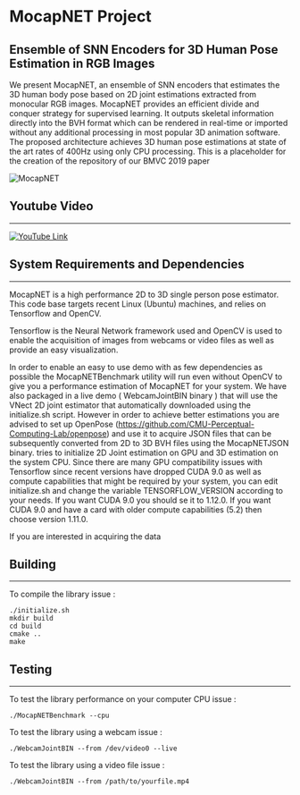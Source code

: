 # MocapNET Project
## Ensemble of SNN Encoders for 3D Human Pose Estimation in RGB Images

We present MocapNET, an ensemble of SNN encoders that estimates the 3D human body pose based on 2D joint estimations extracted from monocular RGB images. MocapNET provides an efficient divide and conquer strategy for supervised learning. It outputs skeletal information directly into the BVH format which can be rendered in real-time or imported without any additional processing in most popular 3D animation software. The proposed architecture achieves 3D human pose estimations at state of the art rates of 400Hz using only CPU processing.
This is a placeholder for the creation of the repository of our BMVC 2019 paper 

![MocapNET](https://raw.githubusercontent.com/FORTH-ModelBasedTracker/MocapNET/master/doc/mocapnetBannerImages.png)

## Youtube Video
------------------------------------------------------------------ 

[![YouTube Link](https://raw.githubusercontent.com/FORTH-ModelBasedTracker/MocapNET/master/doc/youtubevideolink.jpg)  ](https://www.youtube.com/watch?v=fH5e-KMBvM0)

## System Requirements and Dependencies
------------------------------------------------------------------ 
MocapNET is a high performance 2D to 3D single person pose estimator.
This code base targets recent Linux (Ubuntu) machines, and relies on Tensorflow and OpenCV. 

Tensorflow is the Neural Network framework used and OpenCV is used to enable the acquisition of images from webcams or video files as well as provide an easy visualization.

In order to enable an easy to use demo with as few dependencies as possible the MocapNETBenchmark utility will run even without OpenCV to give you a performance estimation of MocapNET for your system. We have also packaged in a live demo ( WebcamJointBIN binary ) that will use the VNect 2D joint estimator that automatically downloaded using the initialize.sh script. However in order to achieve better estimations you are advised to set up OpenPose (https://github.com/CMU-Perceptual-Computing-Lab/openpose) and use it to acquire JSON files that can be subsequently converted from 2D to 3D BVH files using the MocapNETJSON binary.  tries to initialize 2D Joint estimation on GPU and 3D estimation on the system CPU. Since there are many GPU compatibility issues with Tensorflow since recent versions have dropped CUDA 9.0 as well as compute capabilities that might be required by your system, you can edit initialize.sh and change the variable TENSORFLOW_VERSION according to your needs. If you want CUDA 9.0 you should se it to 1.12.0. If you want CUDA 9.0 and have a card with older compute capabilities (5.2) then choose version 1.11.0.

If you are interested in acquiring the data


## Building
------------------------------------------------------------------ 

To compile the library issue :

```
./initialize.sh
mkdir build 
cd build 
cmake .. 
make 
```
 


## Testing
------------------------------------------------------------------ 

To test the library performance on your computer CPU issue :

```
./MocapNETBenchmark --cpu
```

To test the library using a webcam issue :

```
./WebcamJointBIN --from /dev/video0 --live
```

To test the library using a video file issue :

```
./WebcamJointBIN --from /path/to/yourfile.mp4
```



